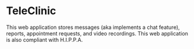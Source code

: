 # TeleClinic

This web application stores messages (aka implements a chat feature), reports, appointment requests, and video 
recordings. This web application is also compliant with H.I.P.P.A.
